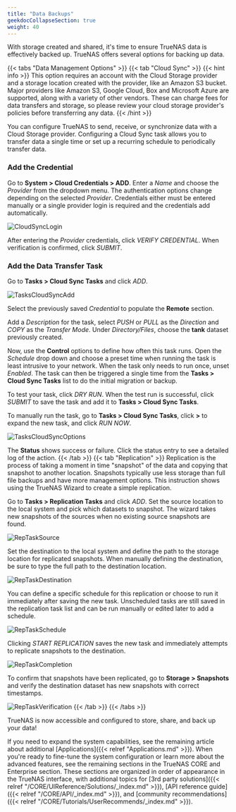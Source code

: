 ```yaml
---
title: "Data Backups"
geekdocCollapseSection: true
weight: 40
---
```


With storage created and shared, it's time to ensure TrueNAS data is effectively backed up.
TrueNAS offers several options for backing up data.

{{< tabs "Data Management Options" >}}
{{< tab "Cloud Sync" >}}
{{< hint info >}}
This option requires an account with the Cloud Storage provider and a storage location created with the provider, like an Amazon S3 bucket.
Major providers like Amazon S3, Google Cloud, Box and Microsoft Azure are supported, along with a variety of other vendors.
These can charge fees for data transfers and storage, so please review your cloud storage provider's policies before transferring any data.
{{< /hint >}}

You can configure TrueNAS to send, receive, or synchronize data with a Cloud Storage provider.
Configuring a Cloud Sync task allows you to transfer data a single time or set up a recurring schedule to periodically transfer data.

### Add the Credential

Go to **System > Cloud Credentials > ADD**.
Enter a *Name* and choose the *Provider* from the dropdown menu.
The authentication options change depending on the selected *Provider*.
Credentials either must be entered manually or a single provider login is required and the credentials add automatically.

![CloudSyncLogin](/images/CORE/12.0/StoringDataCloudSyncAuth.png "Cloud Sync Authorization")

After entering the *Provider* credentials, click *VERIFY CREDENTIAL*.
When verification is confirmed, click *SUBMIT*.

### Add the Data Transfer Task

Go to **Tasks > Cloud Sync Tasks** and click *ADD*.

![TasksCloudSyncAdd](/images/CORE/12.0/TasksCloudSyncAdd.png "Creating a Cloud Sync Task")

Select the previously saved *Credential* to populate the **Remote** section.

Add a *Description* for the  task, select *PUSH* or *PULL* as the *Direction* and *COPY* as the *Transfer Mode*.
Under *Directory/Files*, choose the **tank** dataset previously created.

Now, use the **Control** options to define how often this task runs.
Open the *Schedule* drop down and choose a preset time when running the task is least intrusive to your network.
When the task only needs to run once, unset *Enabled*.
The task can then be triggered a single time from the **Tasks > Cloud Sync Tasks** list to do the initial migration or backup.

To test your task, click *DRY RUN*.
When the test run is successful, click *SUBMIT* to save the task and add it to **Tasks > Cloud Sync Tasks**.

To manually run the task, go to **Tasks > Cloud Sync Tasks**, click **>** to expand the new task, and click *RUN NOW*.

![TasksCloudSyncOptions](/images/CORE/12.0/TasksCloudSyncOptions.png "Cloud Sync Task Options")

The **Status** shows success or failure.
Click the status entry to see a detailed log of the action.
{{< /tab >}}
{{< tab "Replication" >}}
Replication is the process of taking a moment in time "snapshot" of the data and copying that snapshot to another location.
Snapshots typically use less storage than full file backups and have more management options.
This instruction shows using the TrueNAS Wizard to create a simple replication.

Go to **Tasks > Replication Tasks** and click *ADD*.
Set the source location to the local system and pick which datasets to snapshot.
The wizard takes new snapshots of the sources when no existing source snapshots are found.

![RepTaskSource](/images/CORE/12.0/StoringDataRepTaskSource.png "Rep Task Source")

Set the destination to the local system and define the path to the storage location for replicated snapshots.
When manually defining the destination, be sure to type the full path to the destination location.

![RepTaskDestination](/images/CORE/12.0/StoringDataRepTaskDestination.png "Rep Task Destination")

You can define a specific schedule for this replication or choose to run it immediately after saving the new task.
Unscheduled tasks are still saved in the replication task list and can be run manually or edited later to add a schedule.

![RepTaskSchedule](/images/CORE/12.0/StoringDataRepTaskSchedule.png "Rep Task Schedule")

Clicking *START REPLICATION* saves the new task and immediately attempts to replicate snapshots to the destination.

![RepTaskCompletion](/images/CORE/12.0/StoringDataRepTaskCompletion.png "Rep Task Completion")

To confirm that snapshots have been replicated, go to **Storage > Snapshots** and verify the destination dataset has new snapshots with correct timestamps.

![RepTaskVerification](/images/CORE/12.0/StoringDataRepTaskVerified.png "Rep Task Verification")
{{< /tab >}}
{{< /tabs >}}

TrueNAS is now accessible and configured to store, share, and back up your data!

If you need to expand the system capabilities, see the remaining article about additional [Applications]({{< relref "Applications.md" >}}).
When you're ready to fine-tune the system configuration or learn more about the advanced features, see the remaining sections in the TrueNAS CORE and Enterprise section.
These sections are organized in order of appearance in the TrueNAS interface, with additional topics for [3rd party solutions]({{< relref "/CORE/UIReference/Solutions/_index.md" >}}), [API reference guide]({{< relref "/CORE/API/_index.md" >}}), and [community recommendations]({{< relref "/CORE/Tutorials/UserRecommends/_index.md" >}}).
